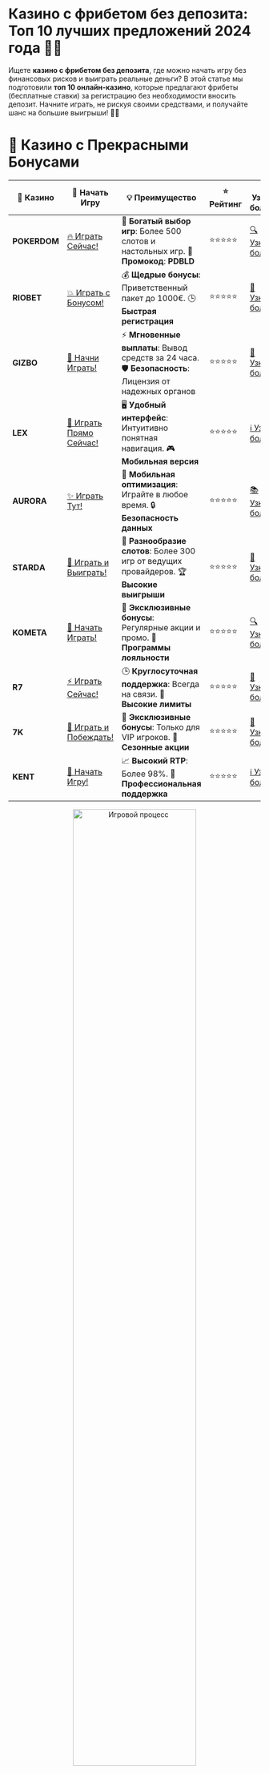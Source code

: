 # **Казино с фрибетом без депозита: Топ 10 лучших предложений 2024 года 🎰💸**

Ищете **казино с фрибетом без депозита**, где можно начать игру без финансовых рисков и выиграть реальные деньги? В этой статье мы подготовили **топ 10 онлайн-казино**, которые предлагают фрибеты (бесплатные ставки) за регистрацию без необходимости вносить депозит. Начните играть, не рискуя своими средствами, и получайте шанс на большие выигрыши! 🎉💥

# 🌟 Казино с Прекрасными Бонусами

| 🎲 **Казино** | 🔗 **Начать Игру** | 💡 **Преимущество** | ⭐ **Рейтинг** | 🔗 **Узнать больше** | 🆕 **Новая информация** |
|--------------|---------------------|---------------------|----------------|----------------------|-------------------------|
| **POKERDOM**  | [🔥 Играть Сейчас!](https://brandplay.link/4k77v2yx) | 🎉 **Богатый выбор игр**: Более 500 слотов и настольных игр. 🎁 **Промокод**: **PDBLD** | ⭐⭐⭐⭐⭐ | [🔍 Узнать больше](https://brandplay.link/4k77v2yx) | 🏆 **Победители турниров** получают эксклюзивные подарки! |
| **RIOBET**    | [💥 Играть с Бонусом!](https://brandplay.link/7xBLTPyj) | 💰 **Щедрые бонусы**: Приветственный пакет до 1000€. 🕒 **Быстрая регистрация** | ⭐⭐⭐⭐⭐ | [📖 Узнать больше](https://brandplay.link/7xBLTPyj) | 💬 **Поддержка 24/7** для комфортной игры в любое время! |
| **GIZBO**     | [🚀 Начни Играть!](https://brandplay.link/bprXw4YV) | ⚡ **Мгновенные выплаты**: Вывод средств за 24 часа. 🛡️ **Безопасность**: Лицензия от надежных органов | ⭐⭐⭐⭐⭐ | [📝 Узнать больше](https://brandplay.link/bprXw4YV) | 🔒 **SSL-шифрование** для максимальной безопасности данных игроков. |
| **LEX**       | [💎 Играть Прямо Сейчас!](https://brandplay.link/zW4hdDFV) | 🖥️ **Удобный интерфейс**: Интуитивно понятная навигация. 🎮 **Мобильная версия** | ⭐⭐⭐⭐⭐ | [ℹ️ Узнать больше](https://brandplay.link/zW4hdDFV) | 📱 **Поддержка всех мобильных устройств** для удобства игры в любом месте. |
| **AURORA**    | [✨ Играть Тут!](https://10trafic-stat2.com/click/668546556bcc6313411604bd/6766/13032/subaccount) | 📱 **Мобильная оптимизация**: Играйте в любое время. 🔒 **Безопасность данных** | ⭐⭐⭐⭐⭐ | [📚 Узнать больше](https://10trafic-stat2.com/click/668546556bcc6313411604bd/6766/13032/subaccount) | 🌍 **Международная лицензия** на деятельность в разных странах. |
| **STARDА**    | [🎉 Играть и Выиграть!](https://brandplay.link/fB7xwRFL) | 🎰 **Разнообразие слотов**: Более 300 игр от ведущих провайдеров. 🏆 **Высокие выигрыши** | ⭐⭐⭐⭐⭐ | [🔎 Узнать больше](https://brandplay.link/fB7xwRFL) | 🎉 **Ежемесячные турниры** с крупными призами! |
| **KOMETA**    | [🎁 Начать Играть!](https://brandplay.link/8ZymQJV8) | 🎁 **Эксклюзивные бонусы**: Регулярные акции и промо. 🔄 **Программы лояльности** | ⭐⭐⭐⭐⭐ | [🔍 Узнать больше](https://brandplay.link/8ZymQJV8) | 🌟 **Персонализированные предложения** для долгосрочных игроков. |
| **R7**        | [⚡ Играть Сейчас!](https://brandplay.link/bMd3Yjsw) | 🕒 **Круглосуточная поддержка**: Всегда на связи. 💸 **Высокие лимиты** | ⭐⭐⭐⭐⭐ | [📖 Узнать больше](https://brandplay.link/bMd3Yjsw) | 🎯 **Рейтинг игроков** для лучших участников. |
| **7K**        | [🎯 Играть и Побеждать!](https://brandplay.link/BvQyFShp) | 🌟 **Эксклюзивные бонусы**: Только для VIP игроков. 🎉 **Сезонные акции** | ⭐⭐⭐⭐⭐ | [📝 Узнать больше](https://brandplay.link/BvQyFShp) | 🥇 **Особые привилегии** для постоянных игроков. |
| **KENT**      | [🔑 Начать Игру!](https://brandplay.link/Fv2WP3js) | 📈 **Высокий RTP**: Более 98%. 💼 **Профессиональная поддержка** | ⭐⭐⭐⭐⭐ | [ℹ️ Узнать больше](https://brandplay.link/Fv2WP3js) | 💬 **Поддержка на нескольких языках** для удобства игроков. |

<div align="center"> <img src="https://i.pinimg.com/originals/1d/b3/25/1db325483acbe642c6d4e6fdd73a4988.gif" alt="Игровой процесс" width="70%"> </div>
---

# 🚀 Быстрые Выигрыши и Поддержка

| 🎲 **Казино** | 🔗 **Начать Игру** | 💡 **Преимущество** | ⭐ **Рейтинг** | 🔗 **Узнать больше** | 🆕 **Новая информация** |
|--------------|---------------------|---------------------|----------------|----------------------|-------------------------|
| **GAMA**      | [🎯 Играть Прямо Сейчас!](https://brandplay.link/j6NMKsDz) | 🔍 **Интуитивный интерфейс**: Легкость использования. 🏅 **Престижные турниры** | ⭐⭐⭐⭐☆ | [🔎 Узнать больше](https://brandplay.link/j6NMKsDz) | 🏆 **Турниры с большими призами** каждый месяц. |
| **ONION**     | [💥 Играть и Выигрывать!](https://brandplay.link/zBGRVpQ9) | 🤑 **Низкие ставки**: Идеально для начинающих. 🔄 **Быстрые выводы** | ⭐⭐⭐⭐☆ | [🔍 Узнать больше](https://brandplay.link/zBGRVpQ9) | 🎮 **Казино для новичков** с простыми правилами. |
| **ЧЕМПИОН**   | [🏅 Играть в Турнире!](https://temon-gter.cfd/go/lRq?p80412p304504pcc44t17455) | 🏅 **Лояльная программа**: Награды за активность. 🎁 **Ежемесячные бонусы** | ⭐⭐⭐⭐☆ | [📖 Узнать больше](https://temon-gter.cfd/go/lRq?p80412p304504pcc44t17455) | 🥇 **Турниры и лояльность** — каждый шаг вознаграждается. |
| **VAVADA**    | [🚀 Играть Без Ожидания!](https://vavadapartner.pro/?promo=ea5c9275-6854-4505-94fc-95ab18221945-linkb2) | 🚀 **Быстрая регистрация**: Начните играть мгновенно. 🔐 **Безопасные транзакции** | ⭐⭐⭐⭐☆ | [📝 Узнать больше](https://vavadapartner.pro/?promo=ea5c9275-6854-4505-94fc-95ab18221945-linkb2) | 🏆 **Программа для новых игроков** с бонусами за регистрацию. |
| **FRIENDS**   | [🎉 Играть и Развлекаться!](https://gofriends.mba/linkb2) | 🤝 **Социальные игры**: Играйте с друзьями. 🌐 **Мультиплатформенность** | ⭐⭐⭐⭐☆ | [ℹ️ Узнать больше](https://gofriends.mba/linkb2) | 🎮 **Играйте с друзьями** и зарабатывайте бонусы за совместные действия. |
| **1WIN**      | [⚡ Играть и Выигрывать!](https://brandplay.link/smXVpBbG) | 🏆 **Спортивные ставки**: Широкий выбор видов спорта. 💵 **Высокие коэффициенты** | ⭐⭐⭐⭐☆ | [📚 Узнать больше](https://brandplay.link/smXVpBbG) | ⚽ **Бонусы на спортивные ставки** для активных игроков. |
| **DRIP**      | [💥 Играть Сразу!](https://drp-ircp01.com/c07e6a3db) | 🌐 **Инновационные игры**: Новейшие игровые технологии. 🛡️ **Высокая безопасность** | ⭐⭐⭐⭐☆ | [🔎 Узнать больше](https://drp-ircp01.com/c07e6a3db) | 🔧 **Инновационные функции** для удобства игры. |
| **JOYCASINO** | [🎰 Играть И Побеждать!](https://rpc30.call2me.pro/?/ru/registration?apkpop=0&partner=p24970p3291217pc98f) | 🎁 **Приятные бонусы**: Ежедневные акции и подарки. 🕹️ **Разнообразие игр** | ⭐⭐⭐⭐☆ | [🔍 Узнать больше](https://rpc30.call2me.pro/?/ru/registration?apkpop=0&partner=p24970p3291217pc98f) | 🎉 **Щедрые фриспины** для новых игроков. |
| **PLAYFORTUNA** | [🔥 Играть С Бонусом!](https://fortunapromo.net/alt/playfortuna/registration?0dc4a9362a71feb7e3f165fb8e766f70) | 🎉 **Регулярные акции**: Бонусы, фриспины и многое другое. 🏅 **Турниры** | ⭐⭐⭐⭐☆ | [📚 Узнать больше](https://fortunapromo.net/alt/playfortuna/registration?0dc4a9362a71feb7e3f165fb8e766f70) | 🎯 **Выгодные предложения** на популярные игры. |
| **SYKAA**     | [💸 Играть Сейчас!](https://s-two-way.com/?source=linkb2&pid=30697) | 💸 **Доступные ставки**: Идеально для новичков. 🎁 **Щедрые бонусы** | ⭐⭐⭐⭐☆ | [🔍 Узнать больше](https://s-two-way.com/?source=linkb2&pid=30697) | 💥 **Акции с большими бонусами** для новичков и опытных игроков. |

<div align="center"> <img src="https://schaeffers-cdn.s3.amazonaws.com/images/default-source/schaeffers-cdn-images/default-images/sectors/bigstock-casino-gambling-concept-with-f-369012793.jpg?sfvrsn=493ad806_4" alt="Игровой процесс" width="70%"> </div>
---

# 💸 Казино с Привлекательными Программами Лояльности

| 🎲 **Казино** | 🔗 **Начать Игру** | 💡 **Преимущество** | ⭐ **Рейтинг** | 🔗 **Узнать больше** | 🆕 **Новая информация** |
|--------------|---------------------|---------------------|----------------|----------------------|-------------------------|
| **KOMETA**    | [🎯 Начни Играть!](https://brandplay.link/8ZymQJV8) | 🎁 **Эксклюзивные бонусы**: Регулярные акции и промо. 🔄 **Программы лояльности** | ⭐⭐⭐⭐⭐ | [🔍 Узнать больше](https://brandplay.link/8ZymQJV8) | 🌟 **Персонализированные предложения** для долгосрочных игроков. |
| **1Xslots**   | [🏅 Играть Прямо Сейчас!](https://brandplay.link/hSB1khtr) | 🎉 **Множество акций**: Еженедельные бонусы и турниры. 🛡️ **Безопасность** | ⭐⭐⭐⭐⭐ | [📚 Узнать больше](https://brandplay.link/hSB1khtr) | 🏅 **Награды за активность**: участники программы лояльности получают специальные привилегии. |
| **R7**        | [🚀 Играть Сейчас!](https://brandplay.link/bMd3Yjsw) | 🕒 **Круглосуточная поддержка**: Всегда на связи. 💸 **Высокие лимиты** | ⭐⭐⭐⭐⭐ | [📖 Узнать больше](https://brandplay.link/bMd3Yjsw) | 💬 **VIP-поддержка** для постоянных игроков с приоритетом. |

<div align="center"> <img src="https://i.pinimg.com/originals/1d/b3/25/1db325483acbe642c6d4e6fdd73a4988.gif" alt="Игровой процесс" width="70%"> </div>
---

---

## **1. POKERDOM – Казино с фрибетом для новичков! 🃏💰**

**POKERDOM** предлагает щедрые фрибеты без депозита для новых игроков. Зарегистрируйтесь, получите бесплатную ставку и начинайте играть в любимые слоты, рулетку и другие азартные игры. Отличное начало для всех, кто хочет испытать удачу без вложений! 🎰💸

### Преимущества:
- Фрибеты без депозита для новых игроков.
- Множество слотов и настольных игр.
- Щедрые бонусы и акции для постоянных игроков.

---

## **2. RIOBET – Получите фрибет за регистрацию без депозита! 🎯💥**

**RIOBET** предлагает своим новым пользователям фрибет без необходимости вносить депозит. Просто зарегистрируйтесь и получите бесплатную ставку для игры на слотах и настольных играх. Идеальное место для новичков! 💸🎰

### Преимущества:
- Фрибет без депозита за регистрацию.
- Множество слотов и настольных игр.
- Простой процесс регистрации и быстрые выплаты.

---

## **3. GIZBO – Казино с фрибетом для новых игроков! 🍊💎**

**GIZBO** позволяет начать играть с фрибетом без депозита. Получите бесплатную ставку и попробуйте свои силы в популярных слотах, рулетке и других играх. Наслаждайтесь игрой без рисков и с шансом на выигрыш! 💥🎰

### Преимущества:
- Фрибеты без депозита для новых игроков.
- Удобный интерфейс и безопасные методы вывода средств.
- Множество бонусов и акций.

---

## **4. LEX – Играйте с фрибетом без депозита! 🌟🎯**

**LEX** предоставляет фрибет без депозита для новичков, что позволяет начать игру без финансовых рисков. Пройдите регистрацию и получите бесплатную ставку на свои любимые игры! 🎰💸

### Преимущества:
- Бонусы за регистрацию без депозита.
- Множество слотов и настольных игр.
- Простота в использовании и быстрота выплат.

---

## **5. AURORA – Фрибет без депозита для старта! 💎🎮**

**AURORA** предоставляет своим пользователям возможность начать игру с фрибетом без необходимости вносить депозит. Это отличная возможность для новичков попробовать свои силы и выиграть реальные деньги! 🎯💥

### Преимущества:
- Фрибет для новых игроков.
- Множество игр с высокой отдачей.
- Быстрые выплаты и удобная платформа.

---

## **6. STarda – Получите фрибет за регистрацию! 🎮💸**

**STarda** предлагает фрибеты без депозита, которые позволяют начать играть на любимых слотах и настольных играх. Присоединяйтесь и получайте бесплатные ставки, не рискуя своими деньгами! 🎰💥

### Преимущества:
- Щедрые фрибеты без депозита.
- Простая регистрация и быстрые выплаты.
- Множество бонусов для постоянных игроков.

---

## **7. KOMETA – Играйте с фрибетом без депозита! 🌌🎰**

**KOMETA** предлагает своим новым игрокам фрибет без депозита, который поможет начать игру без риска. Получите бесплатную ставку и попробуйте различные игры на платформе. 💸🎯

### Преимущества:
- Фрибет без депозита сразу после регистрации.
- Множество популярных слотов.
- Удобные методы пополнения и вывода средств.

---

## **8. R7 – Фрибет для новых игроков без депозита! 🏅🎯**

**R7** предлагает фрибет без депозита для новичков, который позволяет начать игру без вложений. Получите бесплатную ставку и попробуйте выиграть, играя на лучших слотах и настольных играх! 🎰💥

### Преимущества:
- Фрибет без депозита для новичков.
- Простой процесс регистрации и пополнения счета.
- Множество акций и бонусов.

---

## **9. 7K – Фрибет для игры без депозита! 🔥🎰**

**7K** предлагает фрибеты без депозита для новых игроков, которые хотят попробовать свои силы в азартных играх. Играйте на популярных слотах и получайте шанс на реальный выигрыш без рисков! 💸🎯

### Преимущества:
- Получите фрибет без депозита сразу после регистрации.
- Простота регистрации и быстрота выплат.
- Множество акций и бонусов.

---

## **10. KENT – Получите фрибет и начните играть бесплатно! 💎🎯**

**KENT** завершает наш список с фрибетами без депозита для новичков. Играйте на популярных слотах и настольных играх, не рискуя своими деньгами, благодаря бесплатной ставке. 🎰💥

### Преимущества:
- Фрибет без депозита для новых игроков.
- Удобные методы пополнения и вывода средств.
- Регулярные бонусы и акции.

---

## **Как получить фрибет без депозита в казино?**

Получить **фрибет без депозита** очень просто:
1. **Выберите казино** из нашего списка.
2. **Зарегистрируйтесь** на платформе и подтвердите свою учетную запись.
3. **Получите фрибет** сразу после регистрации.
4. **Начните играть** на слотах и других играх, используя фрибет.

---

## **Заключение**

**Фрибет без депозита** — это отличная возможность начать играть в онлайн-казино без финансовых рисков. В нашем списке **топ 10 казино с фрибетом без депозита** вы найдете лучшие платформы с выгодными предложениями для новичков. Присоединяйтесь и начните выигрывать без вложений! 🍀🎰💸
